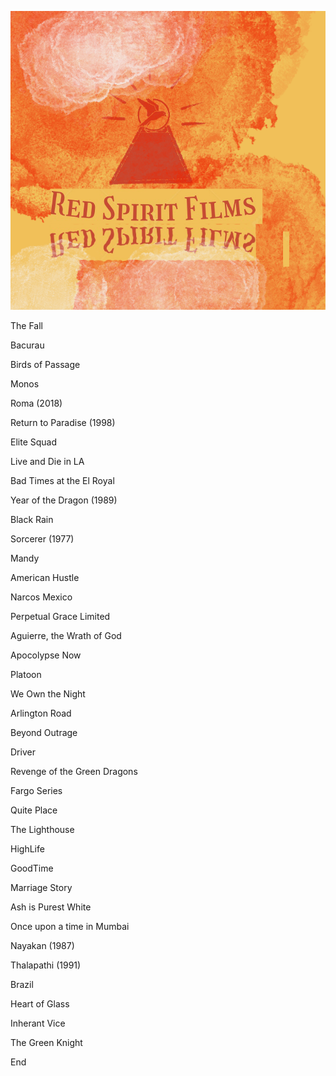 ![](/images/Red_Spirit_Films.png)

The Fall 

Bacurau

Birds of Passage

Monos

Roma (2018)

Return to Paradise (1998)

Elite Squad

Live and Die in LA

Bad Times at the El Royal

Year of the Dragon (1989)

Black Rain

Sorcerer (1977)

Mandy

American Hustle

Narcos Mexico 

Perpetual Grace Limited

Aguierre, the Wrath of God

Apocolypse Now

Platoon

We Own the Night

Arlington Road

Beyond Outrage

Driver

Revenge of the Green Dragons

Fargo Series

Quite Place

The Lighthouse

HighLife

GoodTime

Marriage Story

Ash is Purest White

Once upon a time in Mumbai

Nayakan (1987)

Thalapathi (1991)

Brazil

Heart of Glass

Inherant Vice

The Green Knight

End
